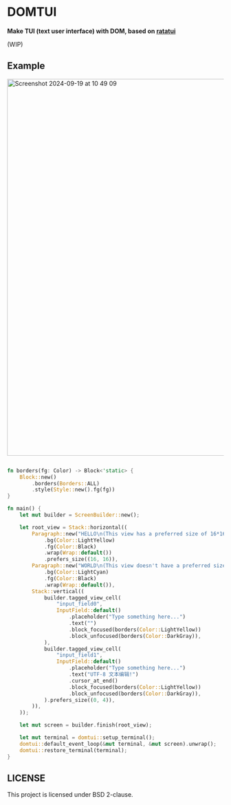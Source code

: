 # DOMTUI

**Make TUI (text user interface) with DOM, based on [ratatui](https://ratatui.rs)**

(WIP)

## Example

<img width="877" alt="Screenshot 2024-09-19 at 10 49 09" src="https://github.com/user-attachments/assets/360ca02c-49e8-4342-aed8-4ec4472729da">

```rs

fn borders(fg: Color) -> Block<'static> {
    Block::new()
        .borders(Borders::ALL)
        .style(Style::new().fg(fg))
}

fn main() {
    let mut builder = ScreenBuilder::new();

    let root_view = Stack::horizontal((
        Paragraph::new("HELLO\n(This view has a preferred size of 16*16)")
            .bg(Color::LightYellow)
            .fg(Color::Black)
            .wrap(Wrap::default())
            .prefers_size((16, 16)),
        Paragraph::new("WORLD\n(This view doesn't have a preferred size, it just spreads out equally with other views)")
            .bg(Color::LightCyan)
            .fg(Color::Black)
            .wrap(Wrap::default()),
        Stack::vertical((
            builder.tagged_view_cell(
                "input_field0",
                InputField::default()
                    .placeholder("Type something here...")
                    .text("")
                    .block_focused(borders(Color::LightYellow))
                    .block_unfocused(borders(Color::DarkGray)),
            ),
            builder.tagged_view_cell(
                "input_field1",
                InputField::default()
                    .placeholder("Type something here...")
                    .text("UTF-8 文本编辑!")
                    .cursor_at_end()
                    .block_focused(borders(Color::LightYellow))
                    .block_unfocused(borders(Color::DarkGray)),
            ).prefers_size((0, 4)),
        )),
    ));

    let mut screen = builder.finish(root_view);

    let mut terminal = domtui::setup_terminal();
    domtui::default_event_loop(&mut terminal, &mut screen).unwrap();
    domtui::restore_terminal(terminal);
}
```

## LICENSE

This project is licensed under BSD 2-clause.
